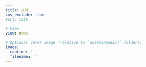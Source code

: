 ```yaml
---
title: 브이
cms_exclude: true
#url: talk

# View
view: news

# Optional cover image (relative to `assets/media/` folder).
image:
  caption: ''
  filename: ''
---
```

